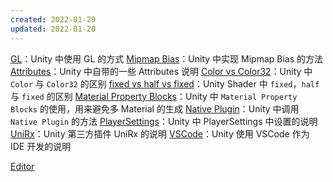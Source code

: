 ```yaml
---
created: 2022-01-20
updated: 2022-01-20
---
```

[GL](Unity/GL.md)：Unity 中使用 GL 的方式
[Mipmap Bias](Unity/Mipmap%20Bias.md)：Unity 中实现 Mipmap Bias 的方法
[Attributes](Unity/Attributes.md)：Unity 中自带的一些 Attributes 说明
[Color vs Color32](Unity/Color%20vs%20Color32.md)：Unity 中 `Color` 与 `Color32` 的区别
[fixed vs  half  vs fixed](Unity/fixed%20vs%20%20half%20%20vs%20fixed.md)：Unity Shader 中 `fixed`，`half` 与 `fixed` 的区别
[Material Property Blocks](Unity/Material%20Property%20Blocks.md)：Unity 中 `Material Property Blocks` 的使用，用来避免多 Material 的生成
[Native Plugin](Unity/Native%20Plugin.md)：Unity 中调用 `Native Plugin` 的方法
[PlayerSettings](Unity/PlayerSettings.md)：Unity 中 PlayerSettings 中设置的说明
[UniRx](Unity/UniRx.md)：Unity 第三方插件 UniRx 的说明
[VSCode](Unity/VSCode.md)：Unity 使用 VSCode 作为 IDE 开发的说明

[Editor](Unity/Editor.md)